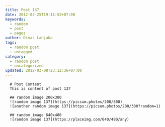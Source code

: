 ```yaml
---
title: Post 137
date: 2012-03-25T19:11:52+07:00
keywords:
  - random
  - post
  - pages
author: Dimas Lanjaka
tags:
  - random post
  - untagged
category:
  - random post
  - uncategorized
updated: 2012-03-08T23:12:36+07:00
---
```


      # Post Content
      This is content of post 137

      ## random image 200x300
      ![random image 137](https://picsum.photos/200/300)
      ![another random image 137](https://picsum.photos/200/300?random=1)

      ## random image 640x480
      ![random image 137](https://placeimg.com/640/480/any)
      